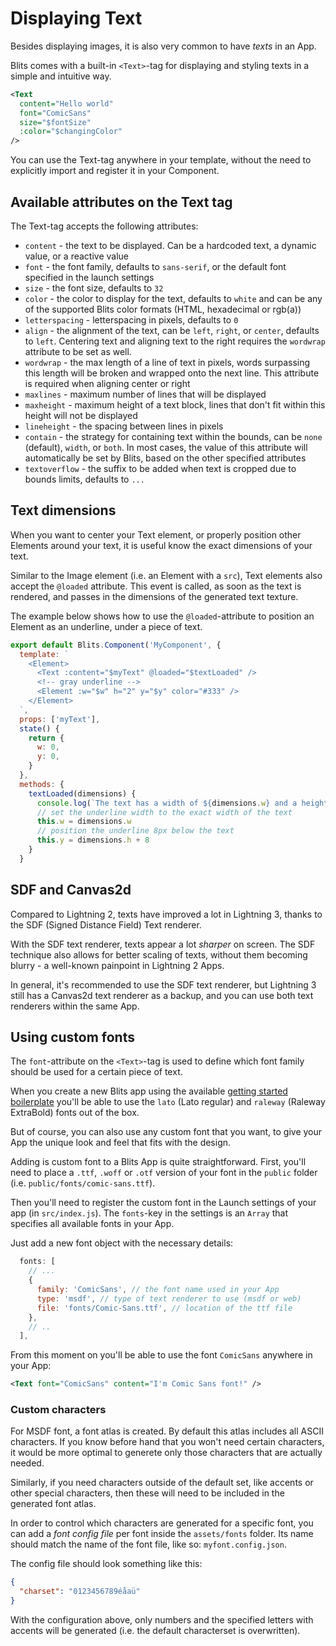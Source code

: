 # Displaying Text

Besides displaying images, it is also very common to have _texts_ in an App.

Blits comes with a built-in `<Text>`-tag for displaying and styling texts in a simple and intuitive way.

```xml
<Text
  content="Hello world"
  font="ComicSans"
  size="$fontSize"
  :color="$changingColor"
/>

```
You can use the Text-tag anywhere in your template, without the need to explicitly import and register it in your Component.

## Available attributes on the Text tag

The Text-tag accepts the following attributes:

- `content` - the text to be displayed. Can be a hardcoded text, a dynamic value, or a reactive value
- `font` - the font family, defaults to `sans-serif`, or the default font specified in the launch settings
- `size`  - the font size, defaults to `32`
- `color` - the color to display for the text, defaults to `white` and can be any of the supported Blits color formats (HTML, hexadecimal or rgb(a))
- `letterspacing` - letterspacing in pixels, defaults to `0`
- `align` - the alignment of the text, can be `left`, `right`, or `center`, defaults to `left`. Centering text and aligning text to the right requires the `wordwrap` attribute to be set as well.
- `wordwrap` - the max length of a line of text in pixels, words surpassing this length will be broken and wrapped onto the next line. This attribute is required when aligning center or right
- `maxlines` - maximum number of lines that will be displayed
- `maxheight` - maximum height of a text block, lines that don't fit within this height will not be displayed
- `lineheight` - the spacing between lines in pixels
- `contain` - the strategy for containing text within the bounds, can be `none` (default), `width`, or `both`. In most cases, the value of this attribute will automatically be set by Blits, based on the other specified attributes
- `textoverflow` - the suffix to be added when text is cropped due to bounds limits, defaults to `...`

## Text dimensions

When you want to center your Text element, or properly position other Elements around your text, it is useful know the exact dimensions of your text.

Similar to the Image element (i.e. an Element with a `src`), Text elements also accept the `@loaded` attribute. This event is called, as soon as the text is rendered, and passes in the dimensions of the generated text texture.

The example below shows how to use the `@loaded`-attribute to position an Element as an underline, under a piece of text.

```js
export default Blits.Component('MyComponent', {
  template: `
    <Element>
      <Text :content="$myText" @loaded="$textLoaded" />
      <!-- gray underline -->
      <Element :w="$w" h="2" y="$y" color="#333" />
    </Element>
  `,
  props: ['myText'],
  state() {
    return {
      w: 0,
      y: 0,
    }
  },
  methods: {
    textLoaded(dimensions) {
      console.log(`The text has a width of ${dimensions.w} and a height of ${dimensions.h}`)
      // set the underline width to the exact width of the text
      this.w = dimensions.w
      // position the underline 8px below the text
      this.y = dimensions.h + 8
    }
  }
```

## SDF and Canvas2d

Compared to Lightning 2, texts have improved a lot in Lightning 3, thanks to the SDF (Signed Distance Field) Text renderer.

With the SDF text renderer, texts appear a lot _sharper_ on screen. The SDF technique also allows for better scaling of texts, without them becoming blurry - a well-known painpoint in Lightning 2 Apps.

 In general, it's recommended to use the SDF text renderer, but Lightning 3 still has a Canvas2d text renderer as a backup, and you can use both text renderers within the same App.

## Using custom fonts

The `font`-attribute on the `<Text>`-tag is used to define which font family should be used for a certain piece of text.

When you create a new Blits app using the available [getting started boilerplate](../getting_started/getting_started.md) you'll be able to use the `lato` (Lato regular) and `raleway` (Raleway ExtraBold) fonts out of the box.

But of course, you can also use any custom font that you want, to give your App the unique look and feel that fits with the design.

Adding is custom font to a Blits App is quite straightforward. First, you'll need to place a `.ttf`, `.woff` or `.otf` version of your font in the `public` folder (i.e. `public/fonts/comic-sans.ttf`).

Then you'll need to register the custom font in the Launch settings of your app (in `src/index.js`). The `fonts`-key in the settings is an `Array` that specifies all available fonts in your App.

Just add a new font object with the necessary details:

```js
  fonts: [
    // ...
    {
      family: 'ComicSans', // the font name used in your App
      type: 'msdf', // type of text renderer to use (msdf or web)
      file: 'fonts/Comic-Sans.ttf', // location of the ttf file
    },
    // ..
  ],
  ```

From this moment on you'll be able to use the font `ComicSans` anywhere in your App:

```xml
<Text font="ComicSans" content="I'm Comic Sans font!" />
```

### Custom characters

For MSDF font, a font atlas is created. By default this atlas includes all ASCII characters. If you know before hand that you won't need certain characters, it would be more optimal to generete only those characters that are actually needed.

Similarly, if you need characters outside of the default set, like accents or other special characters, then these will need to be included in the generated font atlas.

In order to control which characters are generated for a specific font, you can add a _font config file_ per font inside the `assets/fonts` folder. Its name should match the name of the font file, like so: `myfont.config.json`.

The config file should look something like this:

```json
{
  "charset": "0123456789éåaü"
}
```
With the configuration above, only numbers and the specified letters with accents will be generated (i.e. the default characterset is overwritten).

